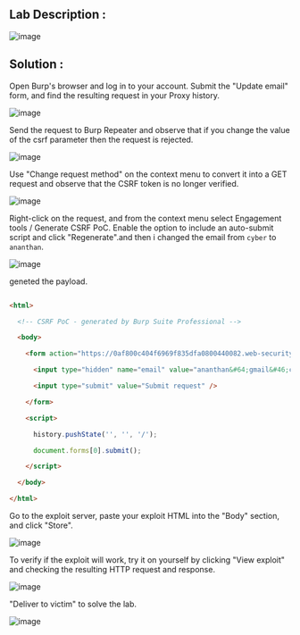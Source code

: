 ## Lab Description :

![image](https://github.com/ananthan05/Portswigger_labs/assets/140697378/30d2d7e7-1e0c-46aa-b405-b2693e4f41e5)

## Solution :

Open Burp's browser and log in to your account. Submit the "Update email" form, and find the resulting request in your Proxy history.

![image](https://github.com/ananthan05/Portswigger_labs/assets/140697378/3ef32f4e-a43b-4223-91fe-0d996079a0ed)

Send the request to Burp Repeater and observe that if you change the value of the csrf parameter then the request is rejected.

![image](https://github.com/ananthan05/Portswigger_labs/assets/140697378/008933d8-bef0-4614-86a1-215caee69fd6)

Use "Change request method" on the context menu to convert it into a GET request and observe that the CSRF token is no longer verified.

![image](https://github.com/ananthan05/Portswigger_labs/assets/140697378/d5f06e23-7e8e-46b1-800f-faafa6fa642c)

Right-click on the request, and from the context menu select Engagement tools / Generate CSRF PoC. Enable the option to include an auto-submit script and click "Regenerate".and then i changed the email from `cyber` to `ananthan`. 

![image](https://github.com/ananthan05/Portswigger_labs/assets/140697378/8436e8d0-f46c-438c-818f-0db1ca9a8baa)

geneted the payload.

```html

<html>

  <!-- CSRF PoC - generated by Burp Suite Professional -->

  <body>

    <form action="https://0af800c404f6969f835dfa0800440082.web-security-academy.net/my-account/change-email">

      <input type="hidden" name="email" value="ananthan&#64;gmail&#46;com" />

      <input type="submit" value="Submit request" />

    </form>

    <script>

      history.pushState('', '', '/');

      document.forms[0].submit();

    </script>

  </body>

</html>

```

Go to the exploit server, paste your exploit HTML into the "Body" section, and click "Store".

![image](https://github.com/ananthan05/Portswigger_labs/assets/140697378/a857160b-9ac4-48ac-866f-b43b6ffd37e0)

To verify if the exploit will work, try it on yourself by clicking "View exploit" and checking the resulting HTTP request and response.

![image](https://github.com/ananthan05/Portswigger_labs/assets/140697378/567b2b1e-ed57-40bb-a5de-390b1892149a)

 "Deliver to victim" to solve the lab.

![image](https://github.com/ananthan05/Portswigger_labs/assets/140697378/dbf34b91-597e-4c24-a408-5c8169f00118)

 
